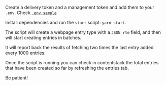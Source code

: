 Create a delivery token and a management token and add them to your `.env`. Check [`.env.sample`](./.env.sample)

Install dependencies and run the `start` script: `yarn start`.

The script will create a webpage entry type with a `JSON rte` field, and then will start creating entries in batches.

It will report back the results of fetching two times the last entry added every 1000 entries.

Once the script is running you can check in contentstack the total entries that have been created so far by refreshing the entries tab.

Be patient!
